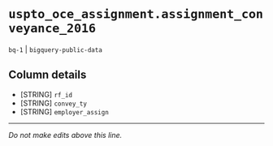 # `uspto_oce_assignment.assignment_conveyance_2016`
`bq-1` | `bigquery-public-data`

## Column details
* [STRING]    `rf_id`
* [STRING]    `convey_ty`
* [STRING]    `employer_assign`

-------------------------------------------------------------------------------
*Do not make edits above this line.*
